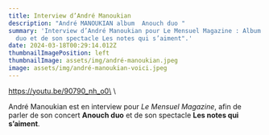```yaml
---
title: Interview d’André Manoukian
description: "André MANOUKIAN album  Anouch duo "
summary: 'Interview d’André Manoukian pour Le Mensuel Magazine : Album " Anouch
  duo et de son spectacle Les notes qui s’aiment".'
date: 2024-03-18T00:29:14.012Z
thumbnailImagePosition: left
thumbnailImage: assets/img/andré-manoukian.jpeg
image: assets/img/andré-manoukian-voici.jpeg
---
```

https://youtu.be/90790_nh_o0\
\
<!--StartFragment-->

André Manoukian est en interview pour *Le Mensuel Magazine*, afin de parler de son concert **Anouch duo** et de son spectacle **Les notes qui s’aiment**.

<!--EndFragment-->